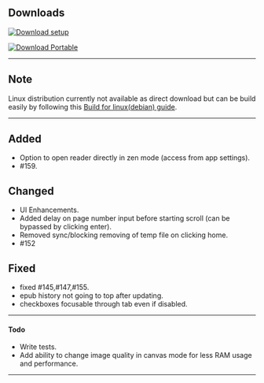 ## Downloads

[![Download setup](https://img.shields.io/badge/Windows%20Setup%20(exe)-$$EXE_NAME_1$$-brightgreen?logo=windows&logoColor=blue)](https://github.com/mienaiyami/yomikiru/releases/download/v$$TAG$$/$$EXE_NAME$$)

[![Download Portable](https://img.shields.io/badge/Windows%20Portable%20(zip)-$$ZIP_NAME_1$$-brightgreen?logo=windows&logoColor=blue)](https://github.com/mienaiyami/yomikiru/releases/download/v$$TAG$$/$$ZIP_NAME$$)

<!-- [![Download Linux (Debian)](https://img.shields.io/badge/Linux%20(Debian)-$$DEB_NAME_1$$-brightgreen?logo=debian&logoColor=red)](https://github.com/mienaiyami/yomikiru/releases/download/v$$TAG$$/$$DEB_NAME$$) -->

---
## Note

Linux distribution currently not available as direct download but can be build easily by following this [Build for linux(debian) guide](https://github.com/mienaiyami/yomikiru/blob/master/docs/build_for_linux.md).

---

## Added

- Option to open reader directly in zen mode (access from app settings).
- #159.

## Changed

- UI Enhancements.
- Added delay on page number input before starting scroll (can be bypassed by clicking enter).
- Removed sync/blocking removing of temp file on clicking home.
- #152


## Fixed

- fixed #145,#147,#155.
- epub history not going to top after updating.
- checkboxes focusable through tab even if disabled.

---

#### Todo

- Write tests.
- Add ability to change image quality in canvas mode for less RAM usage and performance.

---
